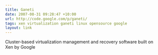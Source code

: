 ```yaml
---
title: Ganeti
date: 2007-08-31 09:28:47 +10:00
url: http://code.google.com/p/ganeti/
tags: xen virtualization ganeti linux opensource google
layout: link
---
```

Cluster-based virtualization management and recovery software built on Xen by Google

